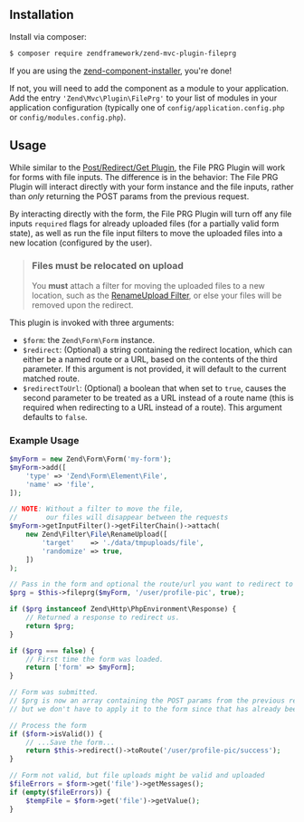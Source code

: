 ## Installation

Install via composer:

```bash
$ composer require zendframework/zend-mvc-plugin-fileprg
```

If you are using the [zend-component-installer](https://docs.zendframework.com/zend-component-installer/),
you're done!

If not, you will need to add the component as a module to your
application. Add the entry `'Zend\Mvc\Plugin\FilePrg'` to
your list of modules in your application configuration (typically
one of `config/application.config.php` or `config/modules.config.php`).

## Usage

While similar to the [Post/Redirect/Get Plugin](https://docs.zendframework.com/zend-mvc-plugin-prg/),
the File PRG Plugin will work for forms with file inputs.
The difference is in the behavior: The File PRG Plugin will interact
directly with your form instance and the file inputs, rather than
_only_ returning the POST params from the previous request.

By interacting directly with the form, the File PRG Plugin will turn off any
file inputs `required` flags for already uploaded files (for a partially valid
form state), as well as run the file input filters to move the uploaded files
into a new location (configured by the user).

> ### Files must be relocated on upload</h3>
>
> You __must__ attach a filter for moving the uploaded files to a new location, such as the
> [RenameUpload Filter](https://docs.zendframework.com/zend-filter/file/#renameupload),
> or else your files will be removed upon the redirect.

This plugin is invoked with three arguments:

- `$form`: the `Zend\Form\Form` instance.
- `$redirect`: (Optional) a string containing the redirect
  location, which can either be a named route or a URL, based on the
  contents of the third parameter. If this argument is not provided, it
  will default to the current matched route.
- `$redirectToUrl`: (Optional) a boolean that when set to
  `true`, causes the second parameter to be treated as a URL
  instead of a route name (this is required when redirecting to a URL
  instead of a route). This argument defaults to
  `false`.

### Example Usage

```php
$myForm = new Zend\Form\Form('my-form');
$myForm->add([
    'type' => 'Zend\Form\Element\File',
    'name' => 'file',
]);

// NOTE: Without a filter to move the file,
//       our files will disappear between the requests
$myForm->getInputFilter()->getFilterChain()->attach(
    new Zend\Filter\File\RenameUpload([
        'target'    => './data/tmpuploads/file',
        'randomize' => true,
    ])
);

// Pass in the form and optional the route/url you want to redirect to after the POST
$prg = $this->fileprg($myForm, '/user/profile-pic', true);

if ($prg instanceof Zend\Http\PhpEnvironment\Response) {
    // Returned a response to redirect us.
    return $prg;
}

if ($prg === false) {
    // First time the form was loaded.
    return ['form' => $myForm];
}

// Form was submitted.
// $prg is now an array containing the POST params from the previous request,
// but we don't have to apply it to the form since that has already been done.

// Process the form
if ($form->isValid()) {
    // ...Save the form...
    return $this->redirect()->toRoute('/user/profile-pic/success');
}

// Form not valid, but file uploads might be valid and uploaded
$fileErrors = $form->get('file')->getMessages();
if (empty($fileErrors)) {
    $tempFile = $form->get('file')->getValue();
}
```
